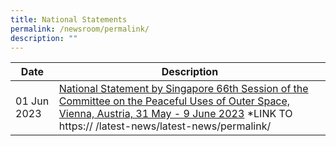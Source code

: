 ```yaml
---
title: National Statements
permalink: /newsroom/permalink/
description: ""
---
```

| Date | Description | 
| -------- | -------- | 
|01 Jun 2023|[National Statement by Singapore 66th Session of the Committee on the Peaceful Uses of Outer Space, Vienna, Austria, 31  May - 9 June 2023](https://www.pmo.gov.sg/Newsroom/SM-Teo-Chee-Hean-Global-Space-Technology-Convention) *LINK TO https:// /latest-news/latest-news/permalink/